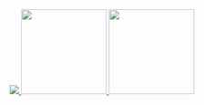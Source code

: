 <div align= "center">
  <a href="https://www.gitanimals.org/en_US?utm_medium=image&utm_source=woneeeee&utm_content=farm">
  <img
    src="https://render.gitanimals.org/farms/woneeeee"
  />
  </a>    
    <a href="https://github.com/anuraghazra/github-readme-stats">
    <img height="150" src="https://github-readme-stats.vercel.app/api?username=woneeeee&hide_title=true&show_icons=true&disable_animations=true&theme=vue"/>
        <img height="150" src="https://github-readme-stats.vercel.app/api/top-langs?username=woneeeee&show_icons=true&locale=en&layout=compact&theme=vue&exclude_repo=NW-SocketHW,algorithm"/>
  </a>
</div>
